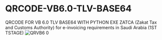 # QRCODE-VB6.0-TLV-BASE64
QRCODE FOR VB 6.0 TLV BASE64 WITH PYTHON EXE
ZATCA (Zakat Tax and Customs Authority) for e-invoicing requirements in Saudi Arabia (1ST TSTAGE)
![QRVB6 0](https://user-images.githubusercontent.com/20999411/143688978-5f716a0d-343c-4843-b73d-d808d58eae23.png)
